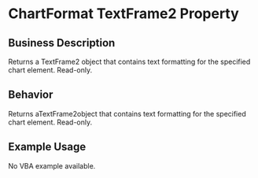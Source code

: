 # ChartFormat TextFrame2 Property

## Business Description
Returns a TextFrame2 object that contains text formatting for the specified chart element. Read-only.

## Behavior
Returns aTextFrame2object that contains text formatting for the specified chart element. Read-only.

## Example Usage
No VBA example available.